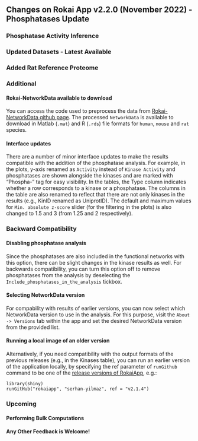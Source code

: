 ## Changes on Rokai App v2.2.0 (November 2022) - Phosphatases Update

### Phosphatase Activity Inference

### Updated Datasets - Latest Available

### Added Rat Reference Proteome

### Additional

#### Rokai-NetworkData available to download
You can access the code used to preprocess the data from [Rokai-NetworkData github page](https://github.com/serhan-yilmaz/Rokai-NetworkData). The processed ``NetworkData`` is available to download in Matlab (``.mat``) and R (``.rds``) file formats for ``human``, ``mouse`` and ``rat`` species. 

#### Interface updates
There are a number of minor interface updates to make the results compatible with the addition of the phosphatase analysis. For example, in the plots, y-axis renamed as `Activity` instead of `Kinase Activity` and phosphatases are shown alongside the kinases and are marked with “Phospha-” tag for easy visibility. In the tables, the Type column indicates whether a row corresponds to a kinase or a phosphatase. The columns in the table are also renamed to reflect that there are not only kinases in the results (e.g., KinID renamed as UniprotID). The default and maximum values for ``Min. absolute z-score`` slider (for the filtering in the plots) is also changed to 1.5 and 3 (from 1.25 and 2 respectively). 

### Backward Compatibility

#### Disabling phosphatase analysis
Since the phosphatases are also included in the functional networks with this option, there can be slight changes in the kinase results as well. For backwards compatibility, you can turn this option off to remove phosphatases from the analysis by deselecting the ``Include_phosphatases_in_the_analysis`` tickbox.

#### Selecting NetworkData version
For compability with results of earlier versions, you can now select which NetworkData version to use in the analysis. For this purpose, visit the ``About -> Versions`` tab within the app and set the desired NetworkData version from the provided list. 

#### Running a local image of an older version
Alternatively, if you need compatibility with the output formats of the previous releases (e.g., in the Kinases table), you can run an earlier version of the application locally, by specifying the ref parameter of ``runGithub`` command to be one of the [release versions of RokaiApp](https://github.com/serhan-yilmaz/RokaiApp/releases), e.g.:
```
library(shiny)
runGitHub("rokaiapp", "serhan-yilmaz", ref = "v2.1.4")
```

### Upcoming

#### Performing Bulk Computations

#### Any Other Feedback is Welcome!
